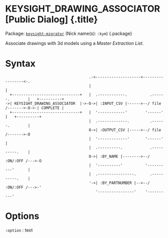 # KEYSIGHT_DRAWING_ASSOCIATOR [Public Dialog] {.title}

Package: [`keysight-migrator`](KEYSIGHT-MIGRATOR.pkg.md) (Nick name(s): `:kym`) {.package}

Associate drawings with 3d models using a _Master Extraction List_.

# Syntax

~~~ bob
                                     .-<--------------------<-----------------<-.
                                     |                                          |
  +------------------------------+   |  .------------.          .------.        |   +----------+
->| KEYSIGHT_DRAWING_ASSOCIATOR  |->-O->| :INPUT_CSV |------>--/ file /------->-O->-| COMPLETE |
  +------------------------------+   |  '------------'        '------'          |   +----------+
                                     |  .-------------.         .------.        |
                                     O->| :OUTPUT_CSV |----->--/ file /------->-O
                                     |  '-------------'       '------'          |
                                     |  .----------.            .----------.    |
                                     O->| :BY_NAME |-------->--/ :ON/:OFF /--->-O
                                     |  '----------'          '----------'      |
                                     |  .----------------.      .----------.    |
                                     '->| :BY_PARTNUMBER |-->--/ :ON/:OFF /--->-'
                                        '----------------'    '----------'
~~~

# Options

`:option`
:   text

